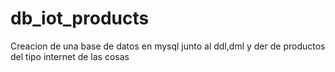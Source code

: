 # db_iot_products
Creacion de una base de datos en mysql junto al ddl,dml y der de productos del tipo internet de las cosas
